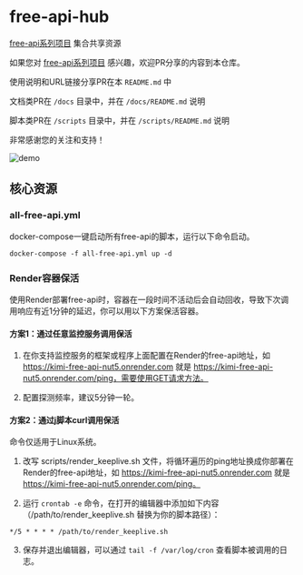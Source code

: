 # free-api-hub
[free-api系列项目](https://github.com/orgs/LLM-Red-Team/repositories?q=free-api) 集合共享资源

如果您对 [free-api系列项目](https://github.com/orgs/LLM-Red-Team/repositories?q=free-api) 感兴趣，欢迎PR分享的内容到本仓库。

使用说明和URL链接分享PR在本 `README.md` 中

文档类PR在 `/docs` 目录中，并在 `/docs/README.md` 说明

脚本类PR在 `/scripts` 目录中，并在 `/scripts/README.md` 说明

非常感谢您的关注和支持！

![demo](https://github.com/LLM-Red-Team/free-api-hub/assets/20235341/5ce7c71d-3a4d-4469-9e4a-24ac9d78cc76)

## 核心资源

### all-free-api.yml

docker-compose一键启动所有free-api的脚本，运行以下命令启动。

```shell
docker-compose -f all-free-api.yml up -d
```

### Render容器保活

使用Render部署free-api时，容器在一段时间不活动后会自动回收，导致下次调用响应有近1分钟的延迟，你可以用以下方案保活容器。

#### 方案1：通过任意监控服务调用保活

1. 在你支持监控服务的框架或程序上面配置在Render的free-api地址，如 https://kimi-free-api-nut5.onrender.com 就是 https://kimi-free-api-nut5.onrender.com/ping，需要使用GET请求方法。

2. 配置探测频率，建议5分钟一轮。

#### 方案2：通过j脚本curl调用保活

命令仅适用于Linux系统。

1. 改写 scripts/render_keeplive.sh 文件，将循环遍历的ping地址换成你部署在Render的free-api地址，如 https://kimi-free-api-nut5.onrender.com 就是 https://kimi-free-api-nut5.onrender.com/ping。

2. 运行 `crontab -e` 命令，在打开的编辑器中添加如下内容（/path/to/render_keeplive.sh 替换为你的脚本路径）：

```shell
*/5 * * * * /path/to/render_keeplive.sh
```

3. 保存并退出编辑器，可以通过 `tail -f /var/log/cron` 查看脚本被调用的日志。